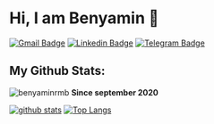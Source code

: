 # Hi, I am Benyamin 👋

[![Gmail Badge](https://img.shields.io/badge/-benyaminrmb@gmail.com-c14438?style=flat&logo=Gmail&logoColor=white&link=mailto:benyaminrmb@gmail.com)](mailto:benyaminrmb@gmail.com)
[![Linkedin Badge](https://img.shields.io/badge/-BenyaminRmb-0072b1?style=flat&logo=Linkedin&logoColor=white&link=https://linkedin.com/in/benyaminrmb/)](https://linkedin.com/in/benyaminrmb/) 
[![Telegram Badge](https://img.shields.io/badge/-Telegram-blue?style=flat&logo=telegram&logoColor=white&link=https://t.me/benyaminrmb/)](https://t.me/benyaminrmb/)
</p>

## My Github Stats:

<p align=left> <img src=https://komarev.com/ghpvc/?username=benyaminrmb alt=benyaminrmb /> <b>Since september 2020</b></p>

[![github stats](https://github-readme-stats.vercel.app/api?username=benyaminrmb)](https://github.com/benyaminrmb/github-readme-stats) 
[![Top Langs](https://github-readme-stats.vercel.app/api/top-langs/?username=benyaminrmb&layout=compact)](https://github.com/benyaminrmb/github-readme-stats)
